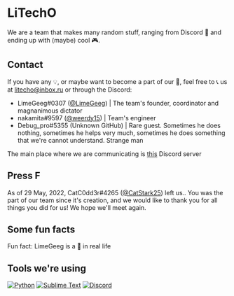 # LiTechO

We are a team that makes many random stuff, ranging from Discord 🤖 and ending up with (maybe) cool 🎮.

## Contact

If you have any 💡, or maybe want to become a part of our 👥, feel free to 📞 us at litecho@inbox.ru or through the Discord:

- LimeGeeg#0307 ([@LimeGeeg](https://github.com/LimeGeeg)) | The team's founder, coordinator and magnanimous dictator
- nakamita#9597 ([@weerdy15](https://github.com/weerdy15)) | Team's engineer
- Debug_pro#5355 (Unknown GitHub) | Rare guest. Sometimes he does nothing, sometimes he helps very much, sometimes he does something that we're cannot understand. Strange man

The main place where we are communicating is [this](https://discord.gg/Fhn7rCVmCp) Discord server

## Press F

As of 29 May, 2022, CatC0dd3r#4265 ([@CatStark25](https://github.com/CatStark25)) left us.. You was the part of our team since it's creation, and we would like to thank you for all things you did for us! We hope we'll meet again.

## Some fun facts

Fun fact: LimeGeeg is a 🍈 in real life

## Tools we're using

[![Python](https://shields.io/badge/Python-3.10-%231793D1?style=for-the-badge&logo=python&logoColor=blue&labelColor=black)](https://python.org/)
[![Sublime Text](https://shields.io/badge/Sublime%20Text-Latest-black?style=for-the-badge&logo=sublimetext&labelColor=black&color=FF9800)](https://sublimetext.com/)
[![Discord](https://shields.io/badge/Discord-Canary-black?style=for-the-badge&logo=discord&labelColor=black&color=orange)](https://discordapp.com)
